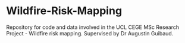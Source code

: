 # Wildfire-Risk-Mapping
Repository for code and data involved in the UCL CEGE MSc Research Project - Wildfire risk mapping.
Supervised by Dr Augustin Guibaud.
